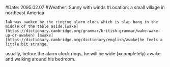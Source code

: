 #Date: 2095.02.07
#Weather: Sunny with winds
#Location: a small village in northeast America

    Iak was awoken by the ringing alarm clock which is slap bang in the middle of the table aside.[wake](https://dictionary.cambridge.org/grammar/british-grammar/wake-wake-up-or-awaken) [awake][https://dictionary.cambridge.org/dictionary/english/awake]he feels a little bit strange.
    
usually, before the alarm clock rings, he will be wide (=completely) awake and walking around his bedroom.

